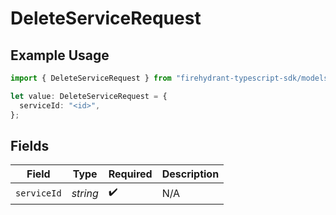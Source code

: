 # DeleteServiceRequest

## Example Usage

```typescript
import { DeleteServiceRequest } from "firehydrant-typescript-sdk/models/operations";

let value: DeleteServiceRequest = {
  serviceId: "<id>",
};
```

## Fields

| Field              | Type               | Required           | Description        |
| ------------------ | ------------------ | ------------------ | ------------------ |
| `serviceId`        | *string*           | :heavy_check_mark: | N/A                |